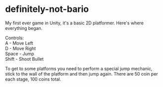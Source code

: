 # definitely-not-bario
My first ever game in Unity, it's a basic 2D platformer. Here's where everything began.

Controls:  
A - Move Left  
D - Move Right  
Space - Jump  
Shift - Shoot Bullet  

To get to some platforms you need to perform a special jump mechanic, stick to the wall of the platform and then jump again.
There are 50 coin per each stage, 100 coins total.
